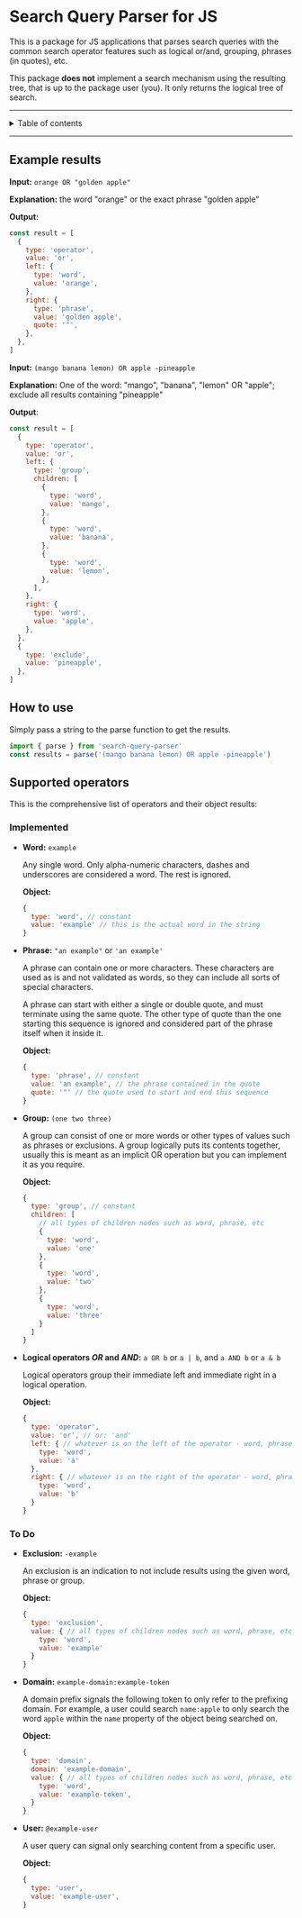 <h1>Search Query Parser for JS</h1>

This is a package for JS applications that parses search queries with the common search operator
features such as logical or/and, grouping, phrases (in quotes), etc.

This package **does not** implement a search mechanism using the resulting tree, that is up to the
package user (you). It only returns the logical tree of search.

---

<!-- toc -->
<details>
<summary>Table of contents</summary>

- [Example results](#example-results)
- [How to use](#how-to-use)
- [Supported operators](#supported-operators)
  - [Implemented](#implemented)
  - [To Do](#to-do)

</details>
<!-- /toc -->

---

## Example results

**Input:** `orange OR "golden apple"`

**Explanation:** the word "orange" or the exact phrase "golden apple"

**Output**:

```js
const result = [
  {
    type: 'operator',
    value: 'or',
    left: {
      type: 'word',
      value: 'orange',
    },
    right: {
      type: 'phrase',
      value: 'golden apple',
      quote: '"',
    },
  },
]
```

**Input:** `(mango banana lemon) OR apple -pineapple`

**Explanation:** One of the word: "mango", "banana", "lemon" OR "apple"; exclude all results
containing "pineapple"

**Output**:

```js
const result = [
  {
    type: 'operator',
    value: 'or',
    left: {
      type: 'group',
      children: [
        {
          type: 'word',
          value: 'mango',
        },
        {
          type: 'word',
          value: 'banana',
        },
        {
          type: 'word',
          value: 'lemon',
        },
      ],
    },
    right: {
      type: 'word',
      value: 'apple',
    },
  },
  {
    type: 'exclude',
    value: 'pineapple',
  },
]
```

## How to use

Simply pass a string to the parse function to get the results.

```js
import { parse } from 'search-query-parser'
const results = parse('(mango banana lemon) OR apple -pineapple')
```

## Supported operators

This is the comprehensive list of operators and their object results:

### Implemented

- **Word:** `example`

  Any single word. Only alpha-numeric characters, dashes and underscores are considered a word. The
  rest is ignored.

  **Object:**

  ```js
  {
    type: 'word', // constant
    value: 'example' // this is the actual word in the string
  }
  ```

- **Phrase:** `"an example"` or `'an example'`

  A phrase can contain one or more characters. These characters are used as is and not validated as
  words, so they can include all sorts of special characters.

  A phrase can start with either a single or double quote, and must terminate using the same quote.
  The other type of quote than the one starting this sequence is ignored and considered part of the
  phrase itself when it inside it.

  **Object:**

  ```js
  {
    type: 'phrase', // constant
    value: 'an example', // the phrase contained in the quote
    quote: '"' // the quote used to start and end this sequence
  }
  ```

- **Group:** `(one two three)`

  A group can consist of one or more words or other types of values such as phrases or exclusions. A
  group logically puts its contents together, usually this is meant as an implicit OR operation but
  you can implement it as you require.

  **Object:**

  ```js
  {
    type: 'group', // constant
    children: [
      // all types of children nodes such as word, phrase, etc
      {
        type: 'word',
        value: 'one'
      },
      {
        type: 'word',
        value: 'two'
      },
      {
        type: 'word',
        value: 'three'
      }
    ]
  }
  ```

- **Logical operators _OR_ and _AND_:** `a OR b` or `a | b`, and `a AND b` or `a & b`

  Logical operators group their immediate left and immediate right in a logical operation.

  **Object:**

  ```js
  {
    type: 'operator',
    value: 'or', // or: 'and'
    left: { // whatever is on the left of the operator - word, phrase, etc
      type: 'word',
      value: 'a'
    },
    right: { // whatever is on the right of the operator - word, phrase, etc
      type: 'word',
      value: 'b'
    }
  }
  ```

### To Do

- **Exclusion:** `-example`

  An exclusion is an indication to not include results using the given word, phrase or group.

  **Object:**

  ```js
  {
    type: 'exclusion',
    value: { // all types of children nodes such as word, phrase, etc
      type: 'word',
      value: 'example'
    }
  }
  ```

- **Domain:** `example-domain:example-token`

  A domain prefix signals the following token to only refer to the prefixing domain. For example, a
  user could search `name:apple` to only search the word `apple` within the `name` property of the
  object being searched on.

  **Object:**

  ```js
  {
    type: 'domain',
    domain: 'example-domain',
    value: { // all types of children nodes such as word, phrase, etc
      type: 'word',
      value: 'example-token',
    }
  }
  ```

- **User:** `@example-user`

  A user query can signal only searching content from a specific user.

  **Object:**

  ```js
  {
    type: 'user',
    value: 'example-user',
  }
  ```
